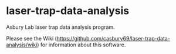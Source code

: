 # laser-trap-data-analysis

Asbury Lab laser trap data analysis program.

Please see the Wiki (https://github.com/casbury69/laser-trap-data-analysis/wiki) for information about this software.
